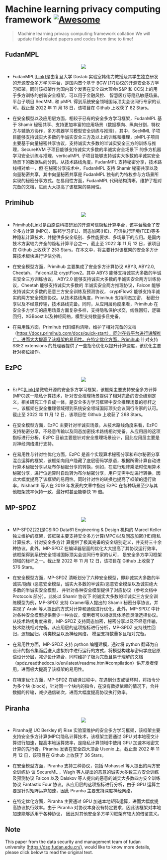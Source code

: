
# Machine learning privacy computing framework  [![Awesome](https://cdn.jsdelivr.net/gh/sindresorhus/awesome@d7305f38d29fed78fa85652e3a63e154dd8e8829/media/badge.svg)](https://github.com/Chenytstu/Private-Neural-NetWork-Inference)
> Machine learning privacy computing framework collation
We will update field related papers and codes from time to time!

## FudanMPL  
<div align=center>
<img src="https://github.com/Chenytstu/Private-Neural-NetWork-Inference/assets/80495405/5e405352-1483-41f2-abe9-2cfccb623780" >
</div>

- FudanMPL[[Link]](https://github.com/FudanMPL)是由复旦大学 Daslab 实验室韩伟力教授及其学生独立研发的开源安全多方学习平台，是国内首个基于 BGW [17]协议的开源安全多方学习框架。同时该框架作为国内首个发表在安全四大顶会(S&P 和 CCS)上的用于多方训练的创新安全框架，可以用于金融风控、 智慧医疗等隐私敏感场景。平台子项目 SecMML 和 pMPL 得到系统安全领域国际顶尖会议同行专家的认可。截止至 2022 年 11 月 18 日，该项目在 Github 上收获了 82 Stars。 

- 在安全模型以及应用层方面，相较于已有的安全多方学习框架，FudanMPL 基于 Shamir 秘密共享、支持更加丰富的应用场景（数据横向、纵向分割，特权方与辅助方协作，多方机器学习模型安全训练与推理），其中，SecMML 子项目能够支持诚实大多数的半诚实安全三方及以上的训练和推理，pMPL子项目主要基于向量秘密共享协议，支持诚实大多数的半诚实安全三方的训练与推理，SecureKVM 子项目能够支持诚实大多数的半诚实安全场景下 的多方机器学习安全训练与推理，verticalMPL 子项目能够支持诚实大多数的半诚实安全场景下的数据纵向分割。从技术路线角度，FudanMPL 支持秘密分享，技术路线相对单一，但 在秘密分享技术中，FudanMPL 支持 Shamir 秘密共享以及向量秘密共享，其中向量秘密共享是 FudanMPL 独有的为特权参与方场景所实现的秘密分享方式。在易用性方面，FudanMPL 代码结构清晰，维护了相对完备的文档，进而大大提高了该框架的易用性。



## Primihub
<div align=center>
<img src="https://github.com/Chenytstu/Private-Neural-NetWork-Inference/assets/80495405/bea3701f-29db-41c7-8a7e-e763fae0860c" >
</div>

- Primihub[[Link]](https://github.com/primihub/primihub)是由原语科技研发的开源可信隐私计算平台，该平台融合了安全多方计算 (MPC)、联邦学习(FL)、同态加密(HE)、可信执行环境(TEE)等多种隐私计算技术，并提供多安全级别、多性能要求、多场景下的应用。是国内技术方案较为齐全的隐私计算平台之一，截止至 2022 年 11 月 12 日，该项目在 Github 上收获了 253 Stars。在本文中，将主要针对该框架的安全多方计算技术板块进行评估分析。

- 在安全模型方面，Primihub 主要集成了安全多方计算协议 ABY3, ABY2.0, Cheetah， Falcon以及 cryptFlow2。其中 ABY3 能够支持诚实大多数的半诚实安全三方训练协议， ABY2.0 能够支持诚实大多数的半诚实安全两方训练协议，Cheetah 能够支持诚实大多数的 半诚实安全两方推理协议，Falcon 能够支持诚实大多数的恶意三方安全训练及预测协议， cryptFlow2 能够支持半诚实的两方安全预测协议。从技术路线角度，Primihub 支持同态加密， 秘密分享以及不经意传输，技术路线完备。同时，从应用层角度来看，Primihub 在安全多方学习的应用场景方面复杂多样，支持隐私保护求交，线性回归，逻辑回归，XGBoost 以及神经网络，模型支持数量多且完备。

- 在易用性方面，Primihub 代码结构清晰，维护了相对完备的文档（https://docs.primihub.com/docs/quick-start），同时在各平台进行讲解推广，进而大大提高了该框架的易用性。在特定优化方面，Primihub 针对支持 SSE2 extensions 的处理器提供了一些指令优化以提升计算速度，该优化主要针对移位操作。


## EzPC
<div align=center>
<img src="https://github.com/Chenytstu/Private-Neural-NetWork-Inference/assets/80495405/4b2d8077-fdd3-4d25-ab01-60c7cb2d75a7" >
</div>

- EzPC[[Link]](https://github.com/mpc-msri/EzPC)是微软开源的安全多方学习框架，该框架主要支持安全多方计算(MPC)这一隐私计算技术，针对安全推理场景提供了相对完备的安全级别定义，相关研究工作自成一体，是安全多方学习框架中安全推理场景的标杆之一，该框架在安全推理领域得到系统安全领域国际顶尖会议同行专家的认可。截止至 2022 年 11 月 12 日，该项目在 Github 上收获了 268 Stars。

- 在安全模型方面，EzPC 主要针对半诚实场景。从技术路线角度来看，EzPC 支持秘密分享，不经意传输以及同态加密技术路线相对完备。从应用层的这项指标进行分析，EzPC 目前主要是针对安全推理场景设计，因此应用层主要是对神经网络进行支持。

- 在易用性与针对性优化方面，EzPC 是首个实现算术秘密分享和布尔秘密分享混合运算的框架，该框架向用户隐藏了底层密码学原语，根据所需计算自动进行算术秘密分享以及布尔秘密分享的转换，例如，在进行矩阵乘法时使用算术秘密分享，进行位运算时自动转为布尔秘密分享，用户无需手动进行转换，因此大幅度提高了该框架的易用性。同时针对性的转换也提高了框架的运行效率，Nishanth 等人在 2019 年发表的文章中指出 EzPC 在各种场景至少与其他框架效率保持一致，最好时甚至能够快 19 倍。


## MP-SPDZ
<div align=center>
<img src="https://github.com/Chenytstu/Private-Neural-NetWork-Inference/assets/80495405/c945ae4f-3e9f-4621-9fc6-eeac9791dff8" >
</div>

- MP-SPDZ[22]是CSIRO Data61 Engineering & Design 机构的 Marcel Keller 独立维护的框架，该框架主要支持安全多方计算(MPC)以及同态加密(HE)隐私计算技术，针对安全多方计 算提供了极其完备的安全级别定义，并支持三十余种协议。此外，MP-SPDZ 在编译器层面的优化大大提高了其协议运行效率，该框架得到系统安全领域国际顶尖会议同行专家的认可， 是安全多方学习框架领域的标杆之一。截止至 2022 年 11 月 12 日，该项目在 Github 上收获了 576 Stars。

- 在安全模型方面，MP-SPDZ 清晰划分了六种安全模型，即非诚实大多数的半诚实/隐蔽 /恶意安全模型，诚实大多数的半诚实/恶意安全模型以及诚实绝大多数的半诚实安全模型， 并针对各种安全模型提供了对应协议（参考文档中 Protocols 部分）。此处以 Shamir 协议下 的诚实大多数的半诚实三方安全训练模型为例，MP-SPDZ 支持 Cramer等人提出的 Shamir 秘密分享协议，并实现了 Araki 等人提出的方式对计算和通信进行优化。此外，MP-SPDZ 中针对各种安全模型提供至少一种协议，使用者可以根据具体场景灵活选择协议。从技术路线角度来看，MP-SPDZ 支持同态加密，秘密分享以及不经意传输，技术路线相对完备。从应用层的这项指标进行分析，MP-SPDZ 支持线性回归，逻辑回归，树类模型以及神经网络， 模型支持数量多且相对完备。

- 在易用性方面，MP-SPDZ 支持 python 编程建模，通过将 python 翻译为自设计的指令集而后送入虚拟机中进行运行的方式，将模型构建与密码学底层原语设计分层，减少设计耦合，同时维护了极为完备且易于理解的文档（spdz.readthedocs.io/en/latest/readme.html#compilation）供开发者使用，进而极大提高了该框架的易用性。

- 在特定优化方面，MP-SPDZ 在编译过程中，在遇到分支或循环时，将指令分为多个块 (block)，针对同一个块内的指令，在没有数据依赖的情况下，合并数据的传输，减少通信轮次，进而大幅度提高协议执行效率。


## Piranha
<div align=center>
<img src="https://github.com/Chenytstu/Private-Neural-NetWork-Inference/assets/80495405/3e0e81b2-bb2e-4f1c-8cb0-ea801446ce69" >
</div>

- Piranha是 UC Berkley 的 Rise 实验室维护的安全多方学习框架，该框架主要支持安全多方计算(MPC)隐私计算技术，该框架主要通过 GPU 对本地密文计算进行加速，提高本地运算效率，是隐私计算领域中使用 GPU 加速本地密文计算的先行者。Piranha 发表在安全四大顶会 Usenix 上，截止至 2022 年 11 月 12 日，该项目在 Github 上收获了 36 Stars。

- 在安全模型方面，Piranha 支持三种协议，包括 Mohassel 等人提出的两方安全训练协 议 SecureML ，Wagh 等人提出的恶意的诚实大多数三方安全训练及预测协议 Falcon 以及 Dalskov 等人提出的恶意的诚实大多数四方安全训练协议 Fantastic Four 协议。从应用层的这项指标进行分析，由于 GPU 运算主要是针对矩阵运算加速，因此 Piranha 主要支持深度神经网络。

- 在特定优化方面，Piranha 主要通过 GPU 加速本地矩阵运算，进而大幅度提高协议执行效率。由于 Piranha 对协议本身没有特定要求，因此该框架对本地加速能够适用于各种协议， 因此对其他安全多方学习框架有较大的借鉴意义。

## Note
This paper from the data security and management team of fudan university (https://dsg.fudan.edu.cn/), would like to know more details, please click below to read the original text.
